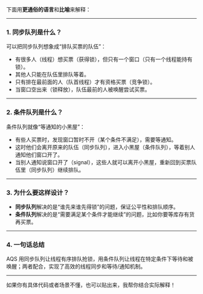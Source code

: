 下面用**更通俗的语言**和**比喻**来解释：

---

### 1. 同步队列是什么？

可以把同步队列想象成“排队买票的队伍”：

- 有很多人（线程）想买票（获得锁），但只有一个窗口（只有一个线程能持有锁）。
- 其他人只能在队伍里排队等着。
- 只有排在最前面的人（队首线程）才有资格买票（竞争锁）。
- 当窗口空出来（锁释放），队伍最前的人被唤醒尝试买票。

---

### 2. 条件队列是什么？

条件队列就像“等通知的小黑屋”：

- 有些人买票时，发现窗口暂时不开（某个条件不满足），需要等通知。
- 这时他们会离开原来的队伍（同步队列），进入小黑屋（条件队列），等着别人通知他们窗口开了。
- 当别人通知说窗口开了（signal），这些人就可以离开小黑屋，重新回到买票队伍里（同步队列）继续排队。

---

### 3. 为什么要这样设计？

- **同步队列**解决的是“谁先来谁先得锁”的问题，保证公平性和排队顺序。
- **条件队列**解决的是“需要满足某个条件才能继续”的问题，比如你要等库存有货再买票。

---

### 4. 一句话总结

AQS 用同步队列让线程有序排队抢锁，用条件队列让线程在特定条件下等待和被唤醒；两者配合，实现了高效的线程同步和等待/通知机制。

---

如果你有具体代码或者场景不懂，也可以贴出来，我帮你结合实际解释！